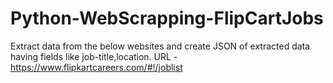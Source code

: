 # Python-WebScrapping-FlipCartJobs
Extract data from the below websites and create JSON of extracted data having fields like  job-title,location.  URL  - https://www.flipkartcareers.com/#!/joblist
